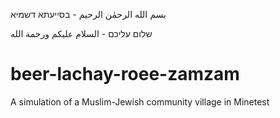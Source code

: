 بسم الله الرحمٰن الرحيم - בסייעתא דשמיא

שלום עליכם - السلام عليكم ورحمة الله
# beer-lachay-roee-zamzam
A simulation of a Muslim-Jewish community village in Minetest
